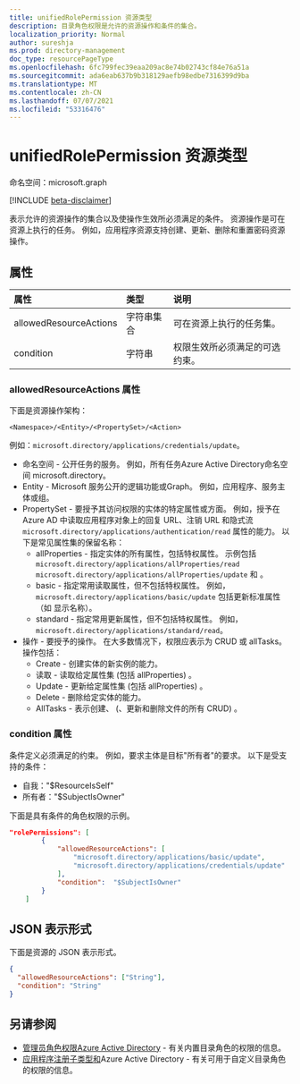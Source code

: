 ```yaml
---
title: unifiedRolePermission 资源类型
description: 目录角色权限是允许的资源操作和条件的集合。
localization_priority: Normal
author: sureshja
ms.prod: directory-management
doc_type: resourcePageType
ms.openlocfilehash: 6fc799fec39eaa209ac8e74b02743cf84e76a51a
ms.sourcegitcommit: ada6eab637b9b318129aefb98edbe7316399d9ba
ms.translationtype: MT
ms.contentlocale: zh-CN
ms.lasthandoff: 07/07/2021
ms.locfileid: "53316476"
---
```

# <a name="unifiedrolepermission-resource-type"></a>unifiedRolePermission 资源类型

命名空间：microsoft.graph

[!INCLUDE [beta-disclaimer](../../includes/beta-disclaimer.md)]

表示允许的资源操作的集合以及使操作生效所必须满足的条件。 资源操作是可在资源上执行的任务。 例如，应用程序资源支持创建、更新、删除和重置密码资源操作。

## <a name="properties"></a>属性

| 属性     | 类型        | 说明 |
|:-------------|:------------|:------------|
|allowedResourceActions|字符串集合| 可在资源上执行的任务集。 |
|condition|字符串| 权限生效所必须满足的可选约束。 |

### <a name="allowedresourceactions-property"></a>allowedResourceActions 属性

下面是资源操作架构： 

```
<Namespace>/<Entity>/<PropertySet>/<Action>  
```
例如：`microsoft.directory/applications/credentials/update`。  

- 命名空间 - 公开任务的服务。 例如，所有任务Azure Active Directory命名空间 microsoft.directory。  
- Entity - Microsoft 服务公开的逻辑功能或Graph。 例如，应用程序、服务主体或组。
- PropertySet - 要授予其访问权限的实体的特定属性或方面。 例如，授予在 Azure AD 中读取应用程序对象上的回复 URL、注销 URL 和隐式流 `microsoft.directory/applications/authentication/read` 属性的能力。  以下是常见属性集的保留名称：  
  - allProperties - 指定实体的所有属性，包括特权属性。 示例包括 `microsoft.directory/applications/allProperties/read` `microsoft.directory/applications/allProperties/update` 和 。
  - basic - 指定常用读取属性，但不包括特权属性。 例如， `microsoft.directory/applications/basic/update` 包括更新标准属性（如 显示名称）。
  - standard - 指定常用更新属性，但不包括特权属性。 例如，`microsoft.directory/applications/standard/read`。
- 操作 - 要授予的操作。 在大多数情况下，权限应表示为 CRUD 或 allTasks。 操作包括：
  - Create - 创建实体的新实例的能力。
  - 读取 - 读取给定属性集 (包括 allProperties) 。
  - Update - 更新给定属性集 (包括 allProperties) 。
  - Delete - 删除给定实体的能力。
  - AllTasks - 表示创建、 (、更新和删除文件的所有 CRUD) 。 

### <a name="condition-property"></a>condition 属性
条件定义必须满足的约束。 例如，要求主体是目标"所有者"的要求。 以下是受支持的条件：

- 自我："$ResourceIsSelf"
- 所有者："$SubjectIsOwner"

下面是具有条件的角色权限的示例。

```json
"rolePermissions": [
        {
            "allowedResourceActions": [
                "microsoft.directory/applications/basic/update",
                "microsoft.directory/applications/credentials/update"
            ],
            "condition":  "$SubjectIsOwner"
        }
    ]

```

## <a name="json-representation"></a>JSON 表示形式

下面是资源的 JSON 表示形式。

<!-- {
  "blockType": "resource",
  "optionalProperties": [

  ],
  "@odata.type": "microsoft.graph.unifiedRolePermission",
  "baseType": null
}-->

```json
{
  "allowedResourceActions": ["String"],
  "condition": "String"
}
```
## <a name="see-also"></a>另请参阅

- [管理员角色权限Azure Active Directory](/azure/active-directory/users-groups-roles/directory-assign-admin-roles) - 有关内置目录角色的权限的信息。
- [应用程序注册子类型和](/azure/active-directory/users-groups-roles/roles-custom-available-permissions)Azure Active Directory - 有关可用于自定义目录角色的权限的信息。 

<!-- uuid: 16cd6b66-4b1a-43a1-adaf-3a886856ed98
2019-02-04 14:57:30 UTC -->
<!-- {
  "type": "#page.annotation",
  "description": "unifiedRolePermission resource",
  "keywords": "",
  "section": "documentation",
  "tocPath": ""
}-->
